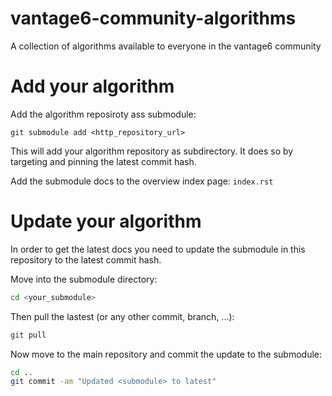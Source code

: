# vantage6-community-algorithms
A collection of algorithms available to everyone in the vantage6 community

# Add your algorithm
Add the algorithm reposiroty ass submodule:
```
git submodule add <http_repository_url>
```
This will add your algorithm repository as subdirectory. 
It does so by targeting and pinning the latest commit hash.

Add the submodule docs to the overview index page: `index.rst`

# Update your algorithm

In order to get the latest docs you need to update the 
submodule in this repository to the latest commit hash. 

Move into the submodule directory:

```bash
cd <your_submodule>
```

Then pull the lastest (or any other commit, branch, ...):

```bash
git pull
```

Now move to the main repository and commit the update to 
the submodule:

```bash
cd ..
git commit -am "Updated <submodule> to latest"
```

